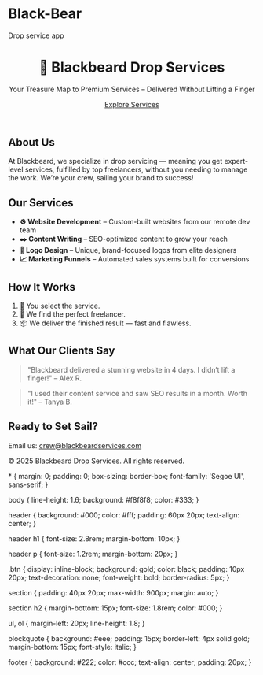 # Black-Bear
Drop service app
<!DOCTYPE html>
<html lang="en">
<head>
  <meta charset="UTF-8" />
  <meta name="viewport" content="width=device-width, initial-scale=1.0"/>
  <title>Blackbeard Drop Services</title>
  <link rel="stylesheet" href="style.css"/>
</head>
<body>
  <header>
    <h1>🧭 Blackbeard Drop Services</h1>
    <p>Your Treasure Map to Premium Services – Delivered Without Lifting a Finger</p>
    <a href="#services" class="btn">Explore Services</a>
  </header>

  <section id="about">
    <h2>About Us</h2>
    <p>At Blackbeard, we specialize in drop servicing — meaning you get expert-level services, fulfilled by top freelancers, without you needing to manage the work. We’re your crew, sailing your brand to success!</p>
  </section>

  <section id="services">
    <h2>Our Services</h2>
    <ul>
      <li><strong>⚙️ Website Development</strong> – Custom-built websites from our remote dev team</li>
      <li><strong>✒️ Content Writing</strong> – SEO-optimized content to grow your reach</li>
      <li><strong>🎨 Logo Design</strong> – Unique, brand-focused logos from elite designers</li>
      <li><strong>📈 Marketing Funnels</strong> – Automated sales systems built for conversions</li>
    </ul>
  </section>

  <section id="how-it-works">
    <h2>How It Works</h2>
    <ol>
      <li>📝 You select the service.</li>
      <li>🧠 We find the perfect freelancer.</li>
      <li>📦 We deliver the finished result — fast and flawless.</li>
    </ol>
  </section>

  <section id="testimonials">
    <h2>What Our Clients Say</h2>
    <blockquote>"Blackbeard delivered a stunning website in 4 days. I didn’t lift a finger!" – Alex R.</blockquote>
    <blockquote>"I used their content service and saw SEO results in a month. Worth it!" – Tanya B.</blockquote>
  </section>

  <section id="contact">
    <h2>Ready to Set Sail?</h2>
    <p>Email us: <a href="mailto:crew@blackbeardservices.com">crew@blackbeardservices.com</a></p>
  </section>

  <footer>
    <p>© 2025 Blackbeard Drop Services. All rights reserved.</p>
  </footer>
</body>
</html>* {
  margin: 0;
  padding: 0;
  box-sizing: border-box;
  font-family: 'Segoe UI', sans-serif;
}

body {
  line-height: 1.6;
  background: #f8f8f8;
  color: #333;
}

header {
  background: #000;
  color: #fff;
  padding: 60px 20px;
  text-align: center;
}

header h1 {
  font-size: 2.8rem;
  margin-bottom: 10px;
}

header p {
  font-size: 1.2rem;
  margin-bottom: 20px;
}

.btn {
  display: inline-block;
  background: gold;
  color: black;
  padding: 10px 20px;
  text-decoration: none;
  font-weight: bold;
  border-radius: 5px;
}

section {
  padding: 40px 20px;
  max-width: 900px;
  margin: auto;
}

section h2 {
  margin-bottom: 15px;
  font-size: 1.8rem;
  color: #000;
}

ul, ol {
  margin-left: 20px;
  line-height: 1.8;
}

blockquote {
  background: #eee;
  padding: 15px;
  border-left: 4px solid gold;
  margin-bottom: 15px;
  font-style: italic;
}

footer {
  background: #222;
  color: #ccc;
  text-align: center;
  padding: 20px;
}
